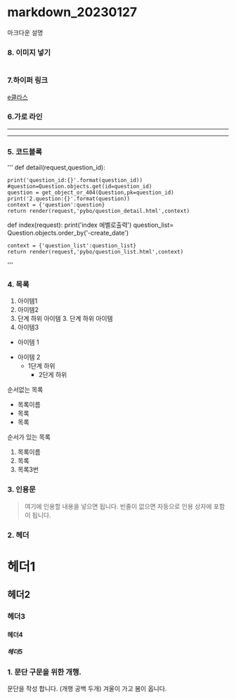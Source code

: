 # markdown_20230127
마크다운 설명

### 8. 이미지 넣기
![]()


### 7.하이퍼 링크
[e클라스](https://naver.com)

### 6.가로 라인
---
***

### 5. 코드블록
'''
def detail(request,question_id):

    print('question_id:{}'.format(question_id))
    #question=Question.objects.get(id=question_id)
    question = get_object_or_404(Question,pk=question_id)
    print('2.question:{}'.format(question))
    context = {'question':question}
    return render(request,'pybo/question_detail.html',context)



def index(request):
    print('index 에벨로출력')
    question_list= Question.objects.order_by('-create_date')

    context = {'question_list':question_list}
    return render(request,'pybo/question_list.html',context)
'''

### 4. 목록
1. 아이템1
2. 아이템2
  9. 단계 하위 아이템
    3. 단계 하위 아이템
9. 아이템3
  
- 아이템 1
+ 아이템 2
  - 1단계 하위
    * 2단게 하위

순서없는 목록
* 목록이름
* 목록
* 목록

순서가 있는 목록   
1. 목록이름
2. 목록
3. 목록3번

### 3. 인용문
> 여기에 인용할 내용을 넣으면 됩니다.
> 빈줄이 없으면 자동으로 인용 상자에 포함이 됩니다.

### 2. 헤더
# 헤더1
## 헤더2
### 헤더3
#### 헤더4
##### 헤더5

### 1. 문단 구문을 위한 개행.
문단을 작성 합니다.   (개행 공백 두개)
겨울이 가고 봄이 옵니다.
